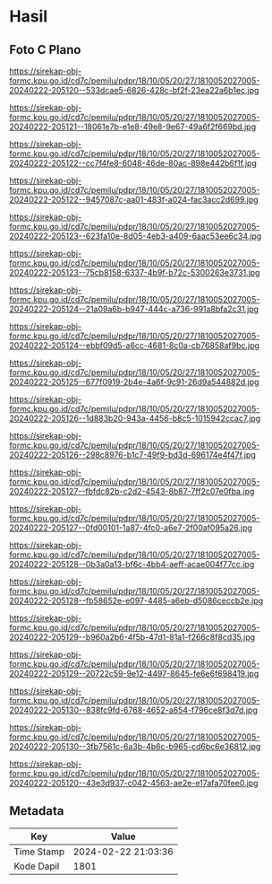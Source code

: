# Hasil

## Foto C Plano

https://sirekap-obj-formc.kpu.go.id/cd7c/pemilu/pdpr/18/10/05/20/27/1810052027005-20240222-205120--533dcae5-6826-428c-bf2f-23ea22a6b1ec.jpg

https://sirekap-obj-formc.kpu.go.id/cd7c/pemilu/pdpr/18/10/05/20/27/1810052027005-20240222-205121--18061e7b-e1e8-49e8-9e67-49a6f2f669bd.jpg

https://sirekap-obj-formc.kpu.go.id/cd7c/pemilu/pdpr/18/10/05/20/27/1810052027005-20240222-205122--cc7f4fe8-6048-46de-80ac-898e442b6f1f.jpg

https://sirekap-obj-formc.kpu.go.id/cd7c/pemilu/pdpr/18/10/05/20/27/1810052027005-20240222-205122--9457087c-aa01-483f-a024-fac3acc2d699.jpg

https://sirekap-obj-formc.kpu.go.id/cd7c/pemilu/pdpr/18/10/05/20/27/1810052027005-20240222-205123--623fa10e-8d05-4eb3-a409-6aac53ee6c34.jpg

https://sirekap-obj-formc.kpu.go.id/cd7c/pemilu/pdpr/18/10/05/20/27/1810052027005-20240222-205123--75cb8158-6337-4b9f-b72c-5300263e3731.jpg

https://sirekap-obj-formc.kpu.go.id/cd7c/pemilu/pdpr/18/10/05/20/27/1810052027005-20240222-205124--21a09a6b-b947-444c-a736-991a8bfa2c31.jpg

https://sirekap-obj-formc.kpu.go.id/cd7c/pemilu/pdpr/18/10/05/20/27/1810052027005-20240222-205124--ebbf09d5-a6cc-4681-8c0a-cb76858af9bc.jpg

https://sirekap-obj-formc.kpu.go.id/cd7c/pemilu/pdpr/18/10/05/20/27/1810052027005-20240222-205125--677f0919-2b4e-4a6f-9c91-26d9a544882d.jpg

https://sirekap-obj-formc.kpu.go.id/cd7c/pemilu/pdpr/18/10/05/20/27/1810052027005-20240222-205126--1d883b20-943a-4456-b8c5-1015942ccac7.jpg

https://sirekap-obj-formc.kpu.go.id/cd7c/pemilu/pdpr/18/10/05/20/27/1810052027005-20240222-205126--298c8976-b1c7-49f9-bd3d-696174e4f47f.jpg

https://sirekap-obj-formc.kpu.go.id/cd7c/pemilu/pdpr/18/10/05/20/27/1810052027005-20240222-205127--fbfdc82b-c2d2-4543-8b87-7ff2c07e0fba.jpg

https://sirekap-obj-formc.kpu.go.id/cd7c/pemilu/pdpr/18/10/05/20/27/1810052027005-20240222-205127--0fd00101-1a87-4fc0-a6e7-2f00af095a26.jpg

https://sirekap-obj-formc.kpu.go.id/cd7c/pemilu/pdpr/18/10/05/20/27/1810052027005-20240222-205128--0b3a0a13-bf6c-4bb4-aeff-acae004f77cc.jpg

https://sirekap-obj-formc.kpu.go.id/cd7c/pemilu/pdpr/18/10/05/20/27/1810052027005-20240222-205128--fb58652e-e097-4485-a6eb-d5086ceccb2e.jpg

https://sirekap-obj-formc.kpu.go.id/cd7c/pemilu/pdpr/18/10/05/20/27/1810052027005-20240222-205129--b960a2b6-4f5b-47d1-81a1-f266c8f8cd35.jpg

https://sirekap-obj-formc.kpu.go.id/cd7c/pemilu/pdpr/18/10/05/20/27/1810052027005-20240222-205129--20722c59-9e12-4497-8645-fe6e6f698419.jpg

https://sirekap-obj-formc.kpu.go.id/cd7c/pemilu/pdpr/18/10/05/20/27/1810052027005-20240222-205130--838fc9fd-6768-4652-a654-f796ce8f3d7d.jpg

https://sirekap-obj-formc.kpu.go.id/cd7c/pemilu/pdpr/18/10/05/20/27/1810052027005-20240222-205130--3fb7561c-6a3b-4b6c-b965-cd6bc6e36812.jpg

https://sirekap-obj-formc.kpu.go.id/cd7c/pemilu/pdpr/18/10/05/20/27/1810052027005-20240222-205120--43e3d937-c042-4563-ae2e-e17afa70fee0.jpg


## Metadata

| Key        | Value               |
| ---------- | ------------------- |
| Time Stamp | 2024-02-22 21:03:36 |
| Kode Dapil | 1801                |



